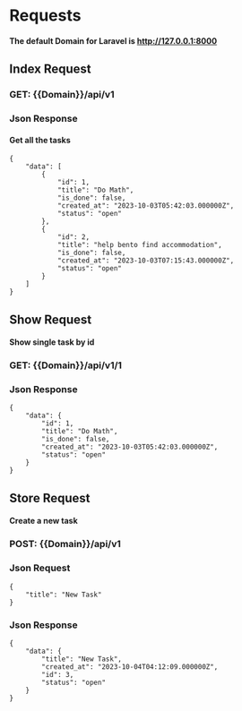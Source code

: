 # Requests

#### The default Domain for Laravel is http://127.0.0.1:8000

## Index Request

### GET: {{Domain}}/api/v1

### Json Response

#### Get all the tasks

```
{
    "data": [
        {
            "id": 1,
            "title": "Do Math",
            "is_done": false,
            "created_at": "2023-10-03T05:42:03.000000Z",
            "status": "open"
        },
        {
            "id": 2,
            "title": "help bento find accommodation",
            "is_done": false,
            "created_at": "2023-10-03T07:15:43.000000Z",
            "status": "open"
        }
    ]
}
```



## Show Request

#### Show single task by id 

### GET: {{Domain}}/api/v1/1

### Json Response

```
{
    "data": {
        "id": 1,
        "title": "Do Math",
        "is_done": false,
        "created_at": "2023-10-03T05:42:03.000000Z",
        "status": "open"
    }
}
```



## Store Request

#### Create a new task

### POST: {{Domain}}/api/v1

### Json Request

```
{
    "title": "New Task"
}
```

### Json Response

```
{
    "data": {
        "title": "New Task",
        "created_at": "2023-10-04T04:12:09.000000Z",
        "id": 3,
        "status": "open"
    }
}
```

